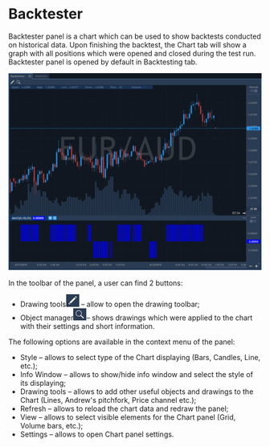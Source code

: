 # Backtester

Backtester panel is a chart which can be used to show backtests conducted on historical data. Upon finishing the backtest, the Chart tab will show a graph with all positions which were opened and closed during the test run. Backtester panel is opened by default in Backtesting tab.

![](../../.gitbook/assets/screenshot_1%20%2810%29.png)


In the toolbar of the panel, a user can find 2 buttons: 

* Drawing tools![](../../.gitbook/assets/2%20%2814%29.png)
  – allow to open the drawing toolbar; 
* Object manager![](../../.gitbook/assets/3.png)– shows drawings which were applied to the chart with their settings and short information.

The following options are available in the context menu of the panel:

* Style – allows to select type of the Chart displaying \(Bars, Candles, Line, etc.\);
* Info Window – allows to show/hide info window and select the style of its displaying;
* Drawing tools – allows to add other useful objects and drawings to the Chart \(Lines, Andrew's pitchfork, Price channel etc.\);
* Refresh – allows to reload the chart data and redraw the panel;
* View – allows to select visible elements for the Chart panel \(Grid, Volume bars, etc.\);
* Settings – allows to open Chart panel settings.

